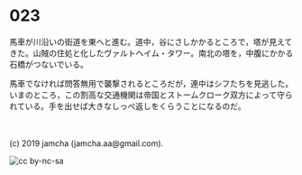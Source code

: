 

# 023

馬車が川沿いの街道を東へと進む。道中，谷にさしかかるところで，塔が見えてきた。山賊の住処と化したヴァルトヘイム・タワー。南北の塔を，中腹にかかる石橋がつないでいる。

馬車でなければ問答無用で襲撃されるところだが，連中はシフたちを見逃した。いまのところ，この割高な交通機関は帝国とストームクローク双方によって守られている。手を出せば大きなしっぺ返しをくらうことになるのだ。

<br>
<br>
(c) 2019 jamcha (jamcha.aa@gmail.com).

![cc by-nc-sa](https://i.creativecommons.org/l/by-nc-sa/4.0/88x31.png)

